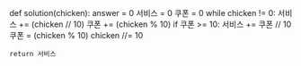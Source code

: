 def solution(chicken):
    answer = 0
    서비스 = 0
    쿠폰 = 0
    while chicken != 0:
        서비스 += (chicken // 10)
        쿠폰 += (chicken % 10)
        if 쿠폰 >= 10:
            서비스 += 쿠폰 // 10
            쿠폰 = (chicken % 10)
        chicken //= 10

 
    return 서비스